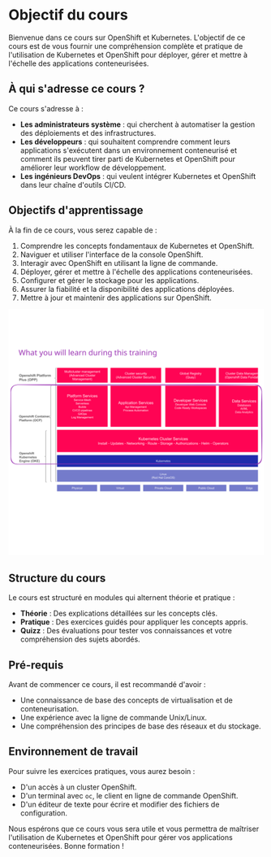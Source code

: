 # Objectif du cours

Bienvenue dans ce cours sur OpenShift et Kubernetes. L'objectif de ce cours est de vous fournir une compréhension complète et pratique de l'utilisation de Kubernetes et OpenShift pour déployer, gérer et mettre à l'échelle des applications conteneurisées.

## À qui s'adresse ce cours ?

Ce cours s'adresse à :
* **Les administrateurs système** : qui cherchent à automatiser la gestion des déploiements et des infrastructures.
* **Les développeurs** : qui souhaitent comprendre comment leurs applications s'exécutent dans un environnement conteneurisé et comment ils peuvent tirer parti de Kubernetes et OpenShift pour améliorer leur workflow de développement.
* **Les ingénieurs DevOps** : qui veulent intégrer Kubernetes et OpenShift dans leur chaîne d'outils CI/CD.

## Objectifs d'apprentissage

À la fin de ce cours, vous serez capable de :
1. Comprendre les concepts fondamentaux de Kubernetes et OpenShift.
2. Naviguer et utiliser l'interface de la console OpenShift.
3. Interagir avec OpenShift en utilisant la ligne de commande.
4. Déployer, gérer et mettre à l'échelle des applications conteneurisées.
5. Configurer et gérer le stockage pour les applications.
6. Assurer la fiabilité et la disponibilité des applications déployées.
7. Mettre à jour et maintenir des applications sur OpenShift.

![container stack](./images/learn.svg)

## Structure du cours

Le cours est structuré en modules qui alternent théorie et pratique :
* **Théorie** : Des explications détaillées sur les concepts clés.
* **Pratique** : Des exercices guidés pour appliquer les concepts appris.
* **Quizz** : Des évaluations pour tester vos connaissances et votre compréhension des sujets abordés.

## Pré-requis

Avant de commencer ce cours, il est recommandé d'avoir :
* Une connaissance de base des concepts de virtualisation et de conteneurisation.
* Une expérience avec la ligne de commande Unix/Linux.
* Une compréhension des principes de base des réseaux et du stockage.

## Environnement de travail

Pour suivre les exercices pratiques, vous aurez besoin :
* D'un accès à un cluster OpenShift.
* D'un terminal avec `oc`, le client en ligne de commande OpenShift.
* D'un éditeur de texte pour écrire et modifier des fichiers de configuration.

Nous espérons que ce cours vous sera utile et vous permettra de maîtriser l'utilisation de Kubernetes et OpenShift pour gérer vos applications conteneurisées. Bonne formation !
